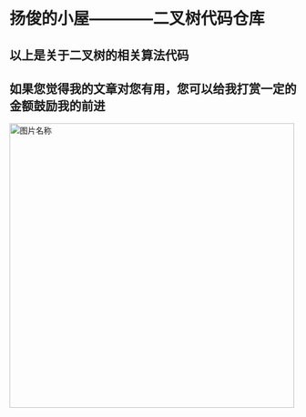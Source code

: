 # 扬俊的小屋————二叉树代码仓库 #
## 以上是关于二叉树的相关算法代码 ##
## 如果您觉得我的文章对您有用，您可以给我打赏一定的金额鼓励我的前进 ##
<img src="http://ww1.sinaimg.cn/large/0060lm7Tly1fmlyfhapirj30p00qadj6.jpg" width = "500" height = "500" alt="图片名称" align=center />
